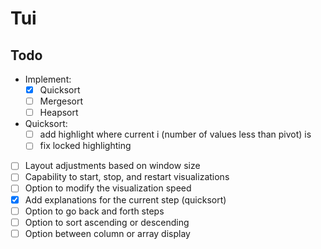 # Tui

## Todo

- Implement:
    - [x] Quicksort
    - [ ] Mergesort
    - [ ] Heapsort
- Quicksort:
    - [ ] add highlight where current i (number of values less than pivot) is
    - [ ] fix locked highlighting
- [ ] Layout adjustments based on window size
- [ ] Capability to start, stop, and restart visualizations
- [ ] Option to modify the visualization speed
- [x] Add explanations for the current step (quicksort)
- [ ] Option to go back and forth steps
- [ ] Option to sort ascending or descending
- [ ] Option between column or array display
